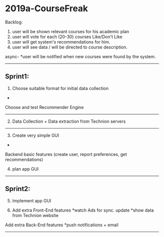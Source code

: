 # 2019a-CourseFreak

Backlog:
1. user will be shown relevant courses for his academic plan
2. user will vote for each (20-30) courses Like/Don't Like
3. user will get system's recommendations for him.
4. user will see data / will be directed to course description.

async-
*user will be notified when new courses were found by the system.


--------------------------------------------
Sprint1:
--------------------------------------------

1) Choose suitable format for initial data collection
+
Choose and test Recommender Engine 

----------------------------------------
2) Data Collection + Data extraction from Technion servers

----------------------------------------

3) Create very simple GUI
+
Backend basic features (create user, report preferences, get recommendations)

4) plan app GUI
----------------------------------------
Sprint2:
----------------------------------------

5) Implement app GUI

6) Add extra Front-End features
	*watch Ads for sync. update
	*show data from Technion website

Add extra Back-End features
	*push notifications + email

-----------------------------------------
